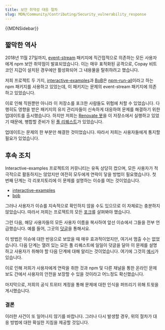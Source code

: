 ```yaml
---
title: 보안 취약성 대응 절차
slug: MDN/Community/Contributing/Security_vulnerability_response
---
```


{{MDNSidebar}}

## 짧막한 역사

2018년 11월 27일까지, [event-stream](https://snyk.io/blog/malicious-code-found-in-npm-package-event-stream) 패키지에 직간접적으로 의존하는 모든 사용자에게 npm 보안 취약점이 발표되었습니다. 이는 매우 표적화된 공격으로, Copay 비트코인 지갑이 설치된 경우에만 활성화되어 그 내용물을 탈취하려고 했습니다.

저희 프로젝트 두 가지, [interactive-examples](https://github.com/mdn/interactive-examples/)과 [BoB](https://github.com/mdn/bob/)은  [npm-run-all](https://www.npmjs.com/package/npm-run-all)이라고 하는 npm 패키지를 사용하고 있었는데, 이 패키지는 문제의 event-stream 패키지에 의존하고 있었습니다.

이로 인해 직원뿐만 아니라 이 저장소를 포크한 사람들도 위험에 처할 수 있었습니다. 다행히도 영향을 받은 패키지의 유지 관리자들이 신속하게 대응하여 문제를 해결하기 위한 업데이트를 출시했습니다. 하지만 저희는 [Renovate 봇](https://github.com/marketplace/renovate)을 이 저장소에서 실행하고 있었기 때문에, 병합할 준비가 된 [풀 리퀘스트](https://github.com/mdn/interactive-examples/pull/1239/)가 있었습니다.

업데이트는 문제의 한 부분만 해결한 것이었습니다. 따라서 저희는 사용자들에게 통지할 필요가 있었습니다.

## 후속 조치

Interactive-examples 프로젝트의 커뮤니티는 유독 상당히 컸으며, 모든 사용자가 적극적으로 활동하지는 않았지만 여전히 모두에게 연락이 닿을 방법이 필요했습니다. 첫 번째 단계는 각 리포지토리에 이 문제를 설명하는 이슈를 여는 것이었습니다.

- [interactive-examples](https://github.com/mdn/interactive-examples/issues/1242)
- [bob](https://github.com/mdn/bob/issues/184)

그러나 사용자가 이슈를 지속적으로 확인하지 않을 수도 있으므로 이 자체로는 충분하지 않았습니다. 따라서 저희는 프로젝트의 모든 [포크](https://github.com/mdn/interactive-examples/network/members)를 살펴봐야 했습니다.

그런 다음, 해당 사용자들의 모든 사용자 이름을 복사하여 앞선 이슈에서 그들을 전부 언급했습니다. 예를 들어, 그곳의 [덧글](https://github.com/mdn/interactive-examples/issues/1242#issuecomment-442110598)을 통해서요.

이 방법은 이슈에 대한 반응으로 보았을 때 매우 효과적이었지만, 여기서 멈출 수는 없었습니다. 다음 단계는 열려 있는 모든 풀 리퀘스트에 일일이 덧글을 달아 이 문제를 설명하고 사용자가 취해야 할 다음 단계에 대해 알리는 것이었습니다. 여기에 그것의 [예시](https://github.com/mdn/interactive-examples/pull/1144)가 있습니다.

이로 인해 저희가 사용자에게 연락을 취한 것과 npm 및 다른 채널을 통한 온라인 문제 보도 간에서 사용자의 안전을 보장할 수 있을 것이라고 어느정도 확신했습니다.

마지막으로, 저희의 공식 트위터 계정을 통해 문제에 대한 인식을 퍼뜨리기 위해 트윗을 게시했습니다.

### 결론

이러한 사건이 또 일어나지 않기를 바랍니다. 그러나 다시 발생할 경우, 위의 절차가 대응 방법에 대한 확실한 지침을 제공할 것입니다.